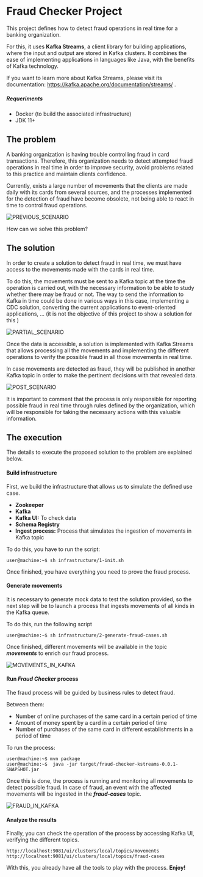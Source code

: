 # Fraud Checker Project


This project defines how to detect fraud operations in real time for a banking organization.

For this, it uses **Kafka Streams**, a client library for building applications, where the input and output are stored in Kafka clusters. It combines the ease of implementing applications in languages like Java, with the benefits of Kafka technology.

If you want to learn more about Kafka Streams, please visit its documentation: https://kafka.apache.org/documentation/streams/ .

##### Requeriments

- Docker (to build the associated infrastructure)
- JDK 11+


## The problem
A banking organization is having trouble controlling fraud in card transactions. Therefore, this organization needs to detect attempted fraud operations in real time in order to improve security, avoid problems related to this practice and maintain clients confidence.

Currently, exists a large number of movements that the clients are made daily with its cards from several sources, and the processes implemented for the detection of fraud have become obsolete, not being able to react in time to control fraud operations.

![PREVIOUS_SCENARIO](scenarios/previous_scenario.png)

How can we solve this problem?


## The solution

In order to create a solution to detect fraud in real time, we must have access to the movements made with the cards in real time.

To do this, the movements must be sent to a Kafka topic at the time the operation is carried out, with the necessary information to be able to study whether there may be fraud or not. The way to send the information to Kafka in time could be done in various ways in this case, implementing a CDC solution, converting the current applications to event-oriented applications, ... (it is not the objective of this project to show a solution for this )

![PARTIAL_SCENARIO](scenarios/partial_scenario.png)

Once the data is accessible, a solution is implemented with Kafka Streams that allows processing all the movements and implementing the different operations to verify the possible fraud in all those movements in real time.

In case movements are detected as fraud, they will be published in another Kafka topic in order to make the pertinent decisions with that revealed data.

![POST_SCENARIO](scenarios/post_scenario.png)

It is important to comment that the process is only responsible for reporting possible fraud in real time through rules defined by the organization, which will be responsible for taking the necessary actions with this valuable information.

## The execution

The details to execute the proposed solution to the problem are explained below.

#### Build infrastructure

First, we build the infrastructure that allows us to simulate the defined use case.

- **Zookeeper**
- **Kafka**
- **Kafka UI:** To check data
- **Schema Registry**
- **Ingest process:** Process that simulates the ingestion of movements in Kafka topic

To do this, you have to run the script:

```console
user@machine:~$ sh infrastructure/1-init.sh
```

Once finished, you have everything you need to prove the fraud process.

#### Generate movements

It is necessary to generate mock data to test the solution provided, so the next step will be to launch a process that ingests movements of all kinds in the Kafka queue.

To do this, run the following script

```console
user@machine:~$ sh infrastructure/2-generate-fraud-cases.sh
```

Once finished, different movements will be available in the topic ***movements*** to enrich our fraud process.

![MOVEMENTS_IN_KAFKA](scenarios/movements.png)

#### Run _Fraud Checker_ process

The fraud process will be guided by business rules to detect fraud.

Between them:

- Number of online purchases of the same card in a certain period of time
- Amount of money spent by a card in a certain period of time
- Number of purchases of the same card in different establishments in a period of time

To run the process:

```console
user@machine:~$ mvn package
user@machine:~$  java -jar target/fraud-checker-kstreams-0.0.1-SNAPSHOT.jar
```

Once this is done, the process is running and monitoring all movements to detect possible fraud. In case of fraud, an event with the affected movements will be ingested in the ***fraud-cases*** topic.

![FRAUD_IN_KAFKA](scenarios/fraud.png)

#### Analyze the results

Finally, you can check the operation of the process by accessing Kafka UI, verifying the different topics.

```http request
http://localhost:9081/ui/clusters/local/topics/movements
http://localhost:9081/ui/clusters/local/topics/fraud-cases
```

With this, you already have all the tools to play with the process. **Enjoy!**
